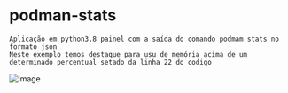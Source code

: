 # podman-stats
```
Aplicação em python3.8 painel com a saída do comando podmam stats no formato json
Neste exemplo temos destaque para usu de memória acima de um determinado percentual setado da linha 22 do codigo
```
![image](https://user-images.githubusercontent.com/70037523/213880555-d61316bc-5ded-4a98-9bce-55c254a372bd.png)
